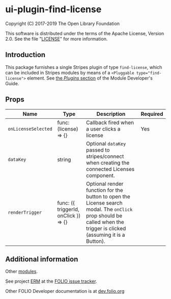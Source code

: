 # ui-plugin-find-license

Copyright (C) 2017-2019 The Open Library Foundation

This software is distributed under the terms of the Apache License,
Version 2.0. See the file "[LICENSE](LICENSE)" for more information.

## Introduction

This package furnishes a single Stripes plugin of type `find-license`,
which can be included in Stripes modules by means of a `<Pluggable
type="find-license">` element. See [the *Plugins*
section](https://github.com/folio-org/stripes-core/blob/master/doc/dev-guide.md#plugins)
of the Module Developer's Guide.

## Props

| Name | Type | Description | Required |
--- | --- | --- | --- |
| `onLicenseSelected` | func: (license) => {} | Callback fired when a user clicks a license | Yes |
| `dataKey` | string | Optional `dataKey` passed to stripes/connect when creating the connected Licenses component. |  |
| `renderTrigger` | func: ({ triggerId, onClick }) => {} | Optional render function for the button to open the License search modal. The `onClick` prop should be called when the trigger is clicked (assuming it is a Button). | |

## Additional information

Other [modules](https://dev.folio.org/source-code/#client-side).

See project [ERM](https://issues.folio.org/browse/ERM)
at the [FOLIO issue tracker](https://dev.folio.org/guidelines/issue-tracker/).

Other FOLIO Developer documentation is at [dev.folio.org](https://dev.folio.org/)
